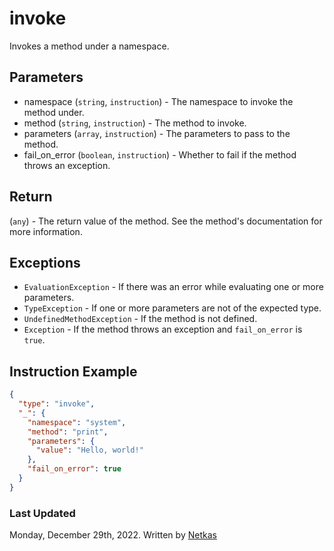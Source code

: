 # invoke

Invokes a method under a namespace.

## Parameters

* namespace (`string`, `instruction`) - The namespace to invoke the method under.
* method (`string`, `instruction`) - The method to invoke.
* parameters (`array`, `instruction`) - The parameters to pass to the method.
* fail_on_error (`boolean`, `instruction`) - Whether to fail if the method throws an exception.

## Return

(`any`) - The return value of the method. See the method's documentation for more information.

## Exceptions

* `EvaluationException` - If there was an error while evaluating one or more parameters.
* `TypeException` - If one or more parameters are not of the expected type.
* `UndefinedMethodException` - If the method is not defined.
* `Exception` - If the method throws an exception and `fail_on_error` is `true`.

## Instruction Example

```json
{
  "type": "invoke",
  "_": {
    "namespace": "system",
    "method": "print",
    "parameters": {
      "value": "Hello, world!"
    },
    "fail_on_error": true
  }
}
```

### Last Updated

Monday, December 29th, 2022.
Written by [Netkas](https://git.n64.cc/netkas)